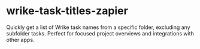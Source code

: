 # wrike-task-titles-zapier
Quickly get a list of Wrike task names from a specific folder, excluding any subfolder tasks. Perfect for focused project overviews and integrations with other apps.
